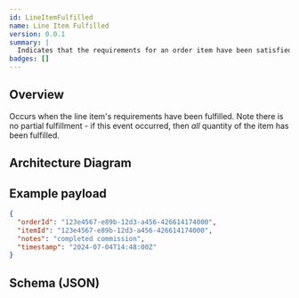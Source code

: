 ```yaml
---
id: LineItemFulfilled
name: Line Item Fulfilled
version: 0.0.1
summary: |
  Indicates that the requirements for an order item have been satisfied
badges: []    
---
```


## Overview
Occurs when the line item's requirements have been fulfilled. Note there is no partial fulfillment - if this event occurred, then _all_ quantity of the item has been fulfilled.

## Architecture Diagram

<NodeGraph />

## Example payload

```json title="Example Payload"
{
  "orderId": "123e4567-e89b-12d3-a456-426614174000",
  "itemId": "123e4567-e89b-12d3-a456-426614174000",  
  "notes": "completed commission",
  "timestamp": "2024-07-04T14:48:00Z"
}
```

## Schema (JSON)

<SchemaViewer title="" file="schema.json" />

